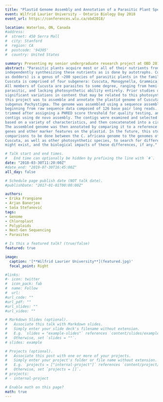 ```yaml
---
title: "Plastid Genome Assembly and Annotation of a Parasitic Plant Species"
event: Wilfrid Laurier University - Ontario Biology Day 2018
event_url: https://conferences.wlu.ca/obd2018/

location: Waterloo, ON, Canada
#address:
#  street: 450 Serra Mall
#  city: Stanford
#  region: CA
#  postcode: '94305'
#  country: United States

summary: Presenting my senior undergraduate research project at OBD 2018
abstract: "Parasitic plants acquire most or all of their nutrients from a host organism, instead of
independently synthesizing these nutrients as is done by autotrophs. Cuscuta (otherwise known
as dodders) is a genus of ~200 species of parasitic plants in the family Convolvulaceae.
Cuscuta is comprised of four subgenera: Cuscuta, Monogynella, Grammica, and Pachystigma.
All members of Cucusta are parasites to some degree, ranging from hemi-parasitic to fully
parasitic, and lacking photosynthetic ability entirely. Prior studies of plastid genomes displayed
significant variations in content that may be related to this photosynthetic spectrum. The goal of
this project was to assemble and annotate the plastid genome of Cuscuta africana from the
subgenus Pachystigma. The genome was assembled using a sequence assembly pipeline
beginning from raw sequence data composed of 126 base pair long reads. This data was
trimmed after assigning a PHRED score threshold for quality testing, and then assembled into
contigs using de novo assembly. The contigs were examined and selected for plastid content
based on a variety of characteristics, and then concatenated into a circular sequence of DNA.
The assembled genome was then annotated by comparing it to a reference species to identify
genes and other marker features on the plastid. In the future, this study will allow for
comparisons to be done between the C. africana genome to the genomes of species within
Cuscuta, as well as other photosynthetic species, to search for differences and similarities that
might exist, and the biological impacts of these differences, if any."

# Talk start and end times.
#   End time can optionally be hidden by prefixing the line with `#`.
date: "2018-03-30T11:20:00Z"
#date_end: "2019-07-30T16:45:00Z"
all_day: false

# Schedule page publish date (NOT talk date).
#publishDate: "2017-01-01T00:00:00Z"

authors: 
- Erika Frangione
- Arjan Banerjee
- Saša Stefanović
tags: 
- Genome
- Chloroplast
- Polyploids
- Next-Gen Sequencing
- Parasites

# Is this a featured talk? (true/false)
featured: true

image:
  caption: '[**Wilfrid Laurier University**](featured.jpg)'
  focal_point: Right

#links:
#- icon: twitter
#  icon_pack: fab
#  name: Follow
#  url:
#url_code: ""
#url_pdf: ""
#url_slides: ""
#url_video: ""

# Markdown Slides (optional).
#   Associate this talk with Markdown slides.
#   Simply enter your slide deck's filename without extension.
#   E.g. `slides = "example-slides"` references `content/slides/example-slides.md`.
#   Otherwise, set `slides = ""`.
# slides: example

# Projects (optional).
#   Associate this post with one or more of your projects.
#   Simply enter your project's folder or file name without extension.
#   E.g. `projects = ["internal-project"]` references `content/project/deep-learning/index.md`.
#   Otherwise, set `projects = []`.
# projects:
# - internal-project

# Enable math on this page?
math: true
---
```

